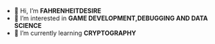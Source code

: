 - 👋 Hi, I’m **FAHRENHEITDESIRE**
- 👀 I’m interested in **GAME DEVELOPMENT,DEBUGGING AND DATA SCIENCE**
- 🌱 I’m currently learning **CRYPTOGRAPHY**

<!---
Fahrenheitdesire/Fahrenheitdesire is a ✨ special ✨ repository because its `README.md` (this file) appears on your GitHub profile.
You can click the Preview link to take a look at your changes.
--->
